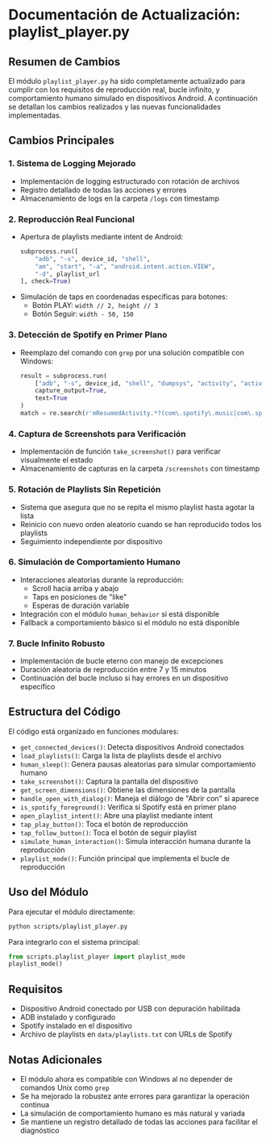 # Documentación de Actualización: playlist_player.py

## Resumen de Cambios

El módulo `playlist_player.py` ha sido completamente actualizado para cumplir con los requisitos de reproducción real, bucle infinito, y comportamiento humano simulado en dispositivos Android. A continuación se detallan los cambios realizados y las nuevas funcionalidades implementadas.

## Cambios Principales

### 1. Sistema de Logging Mejorado
- Implementación de logging estructurado con rotación de archivos
- Registro detallado de todas las acciones y errores
- Almacenamiento de logs en la carpeta `/logs` con timestamp

### 2. Reproducción Real Funcional
- Apertura de playlists mediante intent de Android:
  ```python
  subprocess.run([
      "adb", "-s", device_id, "shell", 
      "am", "start", "-a", "android.intent.action.VIEW", 
      "-d", playlist_url
  ], check=True)
  ```
- Simulación de taps en coordenadas específicas para botones:
  - Botón PLAY: `width // 2, height // 3`
  - Botón Seguir: `width - 50, 150`

### 3. Detección de Spotify en Primer Plano
- Reemplazo del comando con `grep` por una solución compatible con Windows:
  ```python
  result = subprocess.run(
      ["adb", "-s", device_id, "shell", "dumpsys", "activity", "activities"],
      capture_output=True, 
      text=True
  )
  match = re.search(r'mResumedActivity.*?(com\.spotify\.music|com\.spotify\.music\.clone\d*)', result.stdout)
  ```

### 4. Captura de Screenshots para Verificación
- Implementación de función `take_screenshot()` para verificar visualmente el estado
- Almacenamiento de capturas en la carpeta `/screenshots` con timestamp

### 5. Rotación de Playlists Sin Repetición
- Sistema que asegura que no se repita el mismo playlist hasta agotar la lista
- Reinicio con nuevo orden aleatorio cuando se han reproducido todos los playlists
- Seguimiento independiente por dispositivo

### 6. Simulación de Comportamiento Humano
- Interacciones aleatorias durante la reproducción:
  - Scroll hacia arriba y abajo
  - Taps en posiciones de "like"
  - Esperas de duración variable
- Integración con el módulo `human_behavior` si está disponible
- Fallback a comportamiento básico si el módulo no está disponible

### 7. Bucle Infinito Robusto
- Implementación de bucle eterno con manejo de excepciones
- Duración aleatoria de reproducción entre 7 y 15 minutos
- Continuación del bucle incluso si hay errores en un dispositivo específico

## Estructura del Código

El código está organizado en funciones modulares:

- `get_connected_devices()`: Detecta dispositivos Android conectados
- `load_playlists()`: Carga la lista de playlists desde el archivo
- `human_sleep()`: Genera pausas aleatorias para simular comportamiento humano
- `take_screenshot()`: Captura la pantalla del dispositivo
- `get_screen_dimensions()`: Obtiene las dimensiones de la pantalla
- `handle_open_with_dialog()`: Maneja el diálogo de "Abrir con" si aparece
- `is_spotify_foreground()`: Verifica si Spotify está en primer plano
- `open_playlist_intent()`: Abre una playlist mediante intent
- `tap_play_button()`: Toca el botón de reproducción
- `tap_follow_button()`: Toca el botón de seguir playlist
- `simulate_human_interaction()`: Simula interacción humana durante la reproducción
- `playlist_mode()`: Función principal que implementa el bucle de reproducción

## Uso del Módulo

Para ejecutar el módulo directamente:

```bash
python scripts/playlist_player.py
```

Para integrarlo con el sistema principal:

```python
from scripts.playlist_player import playlist_mode
playlist_mode()
```

## Requisitos

- Dispositivo Android conectado por USB con depuración habilitada
- ADB instalado y configurado
- Spotify instalado en el dispositivo
- Archivo de playlists en `data/playlists.txt` con URLs de Spotify

## Notas Adicionales

- El módulo ahora es compatible con Windows al no depender de comandos Unix como `grep`
- Se ha mejorado la robustez ante errores para garantizar la operación continua
- La simulación de comportamiento humano es más natural y variada
- Se mantiene un registro detallado de todas las acciones para facilitar el diagnóstico
